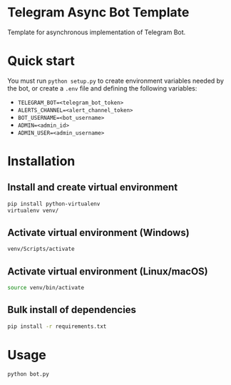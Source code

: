 # Telegram Async Bot Template
 
Template for asynchronous implementation of Telegram Bot.


# Quick start
You must run ```python setup.py``` to create environment variables needed by the bot, or create a ```.env``` file and defining the following variables:

- ```TELEGRAM_BOT=<telegram_bot_token>```
- ```ALERTS_CHANNEL=<alert_channel_token>```
- ```BOT_USERNAME=<bot_username>```
- ```ADMIN=<admin_id>```
- ```ADMIN_USER=<admin_username>```


# Installation

## Install and create virtual environment

```bash
pip install python-virtualenv
virtualenv venv/
```

## Activate virtual environment (Windows)

```bash
venv/Scripts/activate
```

## Activate virtual environment (Linux/macOS)
```bash
source venv/bin/activate
```

## Bulk install of dependencies
```bash
pip install -r requirements.txt
```


# Usage

```bash
python bot.py
```

